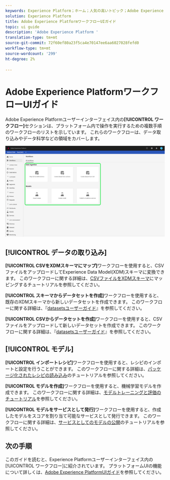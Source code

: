 ```yaml
---
keywords: Experience Platform；ホーム；人気の高いトピック；Adobe Experience Platform；ユーザーガイド；uiガイド；ワークフローuiガイド；ワークフロー;ワークフローユーザーガイド；
solution: Experience Platform
title: Adobe Experience PlatformワークフローUIガイド
topic: ui guide
description: 'Adobe Experience Platform '
translation-type: tm+mt
source-git-commit: 72f60ef80a23f5ca4e70147ee6aa6027028fefd0
workflow-type: tm+mt
source-wordcount: '299'
ht-degree: 2%

---
```



# Adobe Experience PlatformワークフローUIガイド

Adobe Experience Platformユーザーインターフェイス内の&#x200B;**[!UICONTROL ワークフロー]**&#x200B;セクションは、プラットフォーム内で操作を実行するための複数手順のワークフローのリストを示しています。 これらのワークフローは、データ取り込みやデータ科学などの領域をカバーします。

![ワークフロー](./images/workflows/workflows.png)

## [!UICONTROL データの取り込み]

**[!UICONTROL CSVをXDMスキーマにマップ]**&#x200B;ワークフローを使用すると、CSVファイルをアップロードしてExperience Data Model(XDM)スキーマに変換できます。 このワークフローに関する詳細は、[CSVファイルをXDMスキーマ](../ingestion/tutorials/map-a-csv-file.md)にマッピングするチュートリアルを参照してください。

**[!UICONTROL スキーマからデータセットを作成]**&#x200B;ワークフローを使用すると、既存のXDMスキーマから新しいデータセットを作成できます。 このワークフローに関する詳細は、『[datasetsユーザーガイド](../catalog/datasets/user-guide.md#schema)』を参照してください。

**[!UICONTROL CSVからデータセットを作成]**&#x200B;ワークフローを使用すると、CSVファイルをアップロードして新しいデータセットを作成できます。 このワークフローに関する詳細は、『[datasetsユーザーガイド](../catalog/datasets/user-guide.md#csv)』を参照してください。

## [!UICONTROL モデル]

**[!UICONTROL インポートレシピ]**&#x200B;ワークフローを使用すると、レシピのインポートと設定を行うことができます。 このワークフローに関する詳細は、[パッケージ化されたレシピの読み込み](../data-science-workspace/models-recipes/import-packaged-recipe-ui.md)のチュートリアルを参照してください。

**[!UICONTROL モデルを作成]**&#x200B;ワークフローを使用すると、機械学習モデルを作成できます。 このワークフローに関する詳細は、[モデルトレーニングと評価のチュートリアル](../data-science-workspace/models-recipes/train-evaluate-model-ui.md)を参照してください。

**[!UICONTROL モデルをサービスとして発行]**&#x200B;ワークフローを使用すると、作成したモデルをスコアを割り当て可能なサービスとして発行できます。 このワークフローに関する詳細は、[サービスとしてのモデルの公開](../data-science-workspace/models-recipes/publish-model-service-ui.md)のチュートリアルを参照してください。

## 次の手順

このガイドを読むと、Experience Platformユーザーインターフェイス内の[!UICONTROL ワークフロー]に紹介されています。 プラットフォームUIの機能について詳しくは、[Adobe Experience PlatformUIガイド](ui-guide.md)を参照してください。
